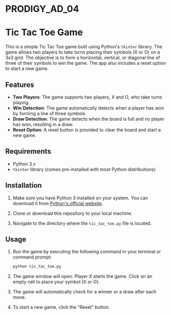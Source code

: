 # PRODIGY_AD_04

# Tic Tac Toe Game

This is a simple Tic Tac Toe game built using Python's `tkinter` library. The game allows two players to take turns placing their symbols (X or O) on a 3x3 grid. The objective is to form a horizontal, vertical, or diagonal line of three of their symbols to win the game. The app also includes a reset option to start a new game.

## Features

- **Two Players**: The game supports two players, X and O, who take turns playing.
- **Win Detection**: The game automatically detects when a player has won by forming a line of three symbols.
- **Draw Detection**: The game detects when the board is full and no player has won, resulting in a draw.
- **Reset Option**: A reset button is provided to clear the board and start a new game.

## Requirements

- Python 3.x
- `tkinter` library (comes pre-installed with most Python distributions)

## Installation

1. Make sure you have Python 3 installed on your system. You can download it from [Python's official website](https://www.python.org/downloads/).

2. Clone or download this repository to your local machine.

3. Navigate to the directory where the `tic_tac_toe.py` file is located.

## Usage

1. Run the game by executing the following command in your terminal or command prompt:

   ```bash
   python tic_tac_toe.py

2. The game window will open. Player X starts the game. Click on an empty cell to place your symbol (X or O).

3. The game will automatically check for a winner or a draw after each move.

4. To start a new game, click the "Reset" button.
